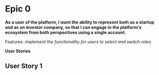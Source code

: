 # Epic 0
**As a user of the platform, I want the ability to represent both as a startup and as an investor company, so that I can engage in the platform's ecosystem from both perspectives using a single account.**

Features:
*implement the functionality for users to select and switch roles.*

**User Stories**
## User Story 1
